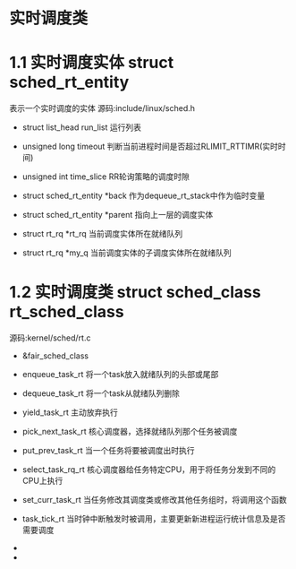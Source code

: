 # 实时调度类



# 1.1 实时调度实体 struct sched\_rt\_entity  
表示一个实时调度的实体
源码:include/linux/sched.h

- struct list\_head run\_list 运行列表
- unsigned long timeout 判断当前进程时间是否超过RLIMIT\_RTTIMR(实时时间)
- unsigned int time\_slice RR轮询策略的调度时隙

- struct sched\_rt\_entity \*back 作为dequeue\_rt\_stack中作为临时变量
- struct sched\_rt\_entity \*parent 指向上一层的调度实体
- struct rt\_rq  \*rt\_rq 当前调度实体所在就绪队列
- struct rt\_rq \*my\_q 当前调度实体的子调度实体所在就绪队列


# 1.2 实时调度类 struct sched\_class rt\_sched\_class 

源码:kernel/sched/rt.c

- &fair\_sched\_class 
- enqueue\_task\_rt   将一个task放入就绪队列的头部或尾部
- dequeue\_task\_rt   将一个task从就绪队列删除 
- yield\_task\_rt         主动放弃执行
- pick\_next\_task\_rt    核心调度器，选择就绪队列那个任务被调度
- put\_prev\_task\_rt     当一个任务将要被调度出时执行


- select\_task\_rq\_rt    核心调度器给任务特定CPU，用于将任务分发到不同的CPU上执行
- set\_curr\_task\_rt     当任务修改其调度类或修改其他任务组时，将调用这个函数
- task\_tick\_rt	  当时钟中断触发时被调用，主要更新新进程运行统计信息及是否需要调度


-
-
